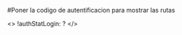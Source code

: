 #Poner la codigo de autentificacion para mostrar las rutas

<>
  !authStatLogin: <StackNavigator> ? <TabNavigator>
</>
